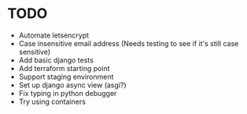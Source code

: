 TODO
====

* Automate letsencrypt
* Case insensitive email address (Needs testing to see if it's still case sensitive)
* Add basic django tests
* Add terraform starting point
* Support staging environment
* Set up django async view (asgi?)
* Fix typing in python debugger
* Try using containers
